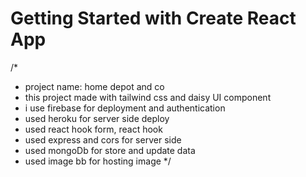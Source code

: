 # Getting Started with Create React App
/*
* project name: home depot and co
* this project made with tailwind css and daisy UI component
* i use firebase for deployment and authentication
* used heroku for server side deploy
* used react hook form, react hook 
* used express and cors for server side
* used mongoDb for store and update data
* used image bb for hosting image
*/